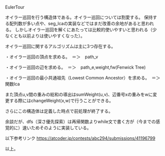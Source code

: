 EulerTour

オイラー巡回を行う構造体である。オイラー巡回については割愛する。
保持する配列数が多い点や、seg_lcaの実装などではまだ改善の余地があると思われる。
しかしオイラー巡回を解くにあたっては比較的使いやすいと思われる（少なくとも以前よりは使いやすくなった）。

オイラー巡回に関するアルゴリズムは主に3つ存在する。

・オイラー巡回の頂点を求める。　＝＞　path_v

・オイラー巡回の辺を求める。　＝＞　path_e,weight,fw(Fenwick Tree)

・オイラー巡回の最小共通祖先（Lowest Common Ancestor）を求める。　＝＞　関数lca

また頂点u,v間の重みの総和の導出はsumWeight(u,v)、辺番号xの重みをwに変更する際にはchangeWeight(x,w)で行うことができる。

さらにこの構造体は定義した時点で前処理が終了する。

余談だが、dfs（深さ優先探索）は再帰関数よりwhile文で書く方が（今までの感覚的に）速いためそのように実装している。

以下参考リンク
https://atcoder.jp/contests/abc294/submissions/41196799

以上。
